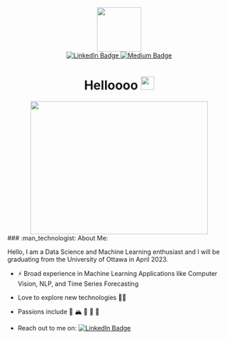 <div id="header" align="center">
  <img src="https://media.giphy.com/media/R03zWv5p1oNSQd91EP/giphy.gif" width="100"/>
<div id="header">
  <a href="https://www.linkedin.com/in/tejas99/">
    <img src="https://img.shields.io/badge/LinkedIn-blue?style=for-the-badge&logo=linkedin&logoColor=white" alt="LinkedIn Badge"/>
  </a>
  <a href="https://tejas-khare99.medium.com/">
    <img src="https://img.shields.io/badge/Medium-black?style=for-the-badge&logo=medium&logoColor=white" alt="Medium Badge"/>
  </a>
</div>

<div id="badges">
     <img src="https://komarev.com/ghpvc/?username=tejaskhare99&style=flat-square&color=blue" alt=""/>
</div>
<h1>
  Helloooo
  <img src="https://media.giphy.com/media/hvRJCLFzcasrR4ia7z/giphy.gif" width="30px"/>
</h1>
  
<div align="center">
  <img src="https://media.giphy.com/media/DnMMGxEvniha7CvASq/giphy.gif" width="400" height="300"/>
</div>
 
<div align="left"> 
### :man_technologist: About Me:
  
  Hello, I am a Data Science and Machine Learning enthusiast and I will be graduating from the University of Ottawa in April 2023.<br>
 
  - :zap: Broad experience in Machine Learning Applications like Computer Vision, NLP, and Time Series Forecasting
  
  - Love to explore new technologies :running_man:
  
  - Passions include :guitar: :mountain_snow: :boxing_glove: :ping_pong: :martial_arts_uniform:
  
  - Reach out to me on: [![LinkedIn Badge](https://img.shields.io/badge/LinkedIn-blue?style=for-the-badge&logo=linkedin&logoColor=white)](https://www.linkedin.com/in/tejas99/)
</div>
